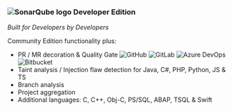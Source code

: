 ### ![SonarQube logo](/images/sonarqube-icon.png) Developer Edition

*Built for Developers by Developers*

Community Edition functionality plus:

* PR / MR decoration & Quality Gate ![GitHub](/images/alm/github.svg) ![GitLab](/images/alm/gitlab.svg) ![Azure DevOps](/images/alm/azure.svg) ![Bitbucket](/images/alm/bitbucket.svg)
* Taint analysis / Injection flaw detection for Java, C#, PHP, Python, JS & TS
* Branch analysis
* Project aggregation
* Additional languages: C, C++, Obj-C, PS/SQL, ABAP, TSQL & Swift
